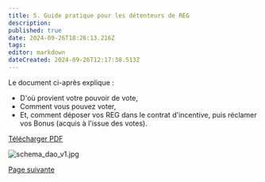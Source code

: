 ```yaml
---
title: 5. Guide pratique pour les détenteurs de REG
description: 
published: true
date: 2024-09-26T18:26:13.216Z
tags: 
editor: markdown
dateCreated: 2024-09-26T12:17:38.513Z
---
```


Le document ci-après explique :

- D'où provient votre pouvoir de vote,
- Comment vous pouvez voter,
- Et, comment déposer vos REG dans le contrat d'incentive, puis réclamer vos Bonus (acquis à l'issue des votes).  


[Télécharger PDF](/fr/fr/documents/tuto_gov_v1_1.0.pdf)

![schema_dao_v1.jpg](/fr/fr/assets/img/schema_dao_v1.jpg)

[Page suivante](/fr/DAO/Perspectives)
